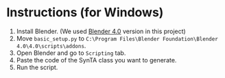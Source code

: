 # Instructions (for Windows)
1. Install Blender. (We used [Blender 4.0](https://download.blender.org/release/Blender4.0/blender-4.0.0-windows-x64.msi) version in this project)
2. Move `basic_setup.py` to `C:\Program Files\Blender Foundation\Blender 4.0\4.0\scripts\addons`.
3. Open Blender and go to `Scripting` tab.
4. Paste the code of the SynTA class you want to generate.
5. Run the script.